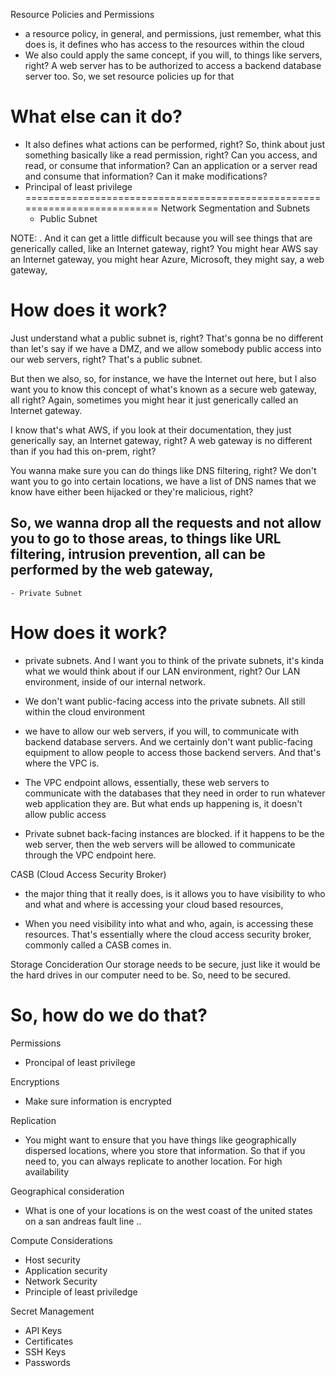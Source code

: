 

Resource Policies and Permissions
- a resource policy, in general, and permissions, just remember, what this does is, it defines who has access to the resources within the cloud
- We also could apply the same concept, if you will, to things like servers, right? A web server has to be authorized to access a backend database server too. So, we set resource policies up for that

# What else can it do?
- It also defines what actions can be performed, right? So, think about just something basically like a read permission, right? Can you access, and read, or consume that information? Can an application or a server read and consume that information? Can it make modifications?
- Principal of least privilege
==========================================================================
Network Segmentation and Subnets
    - Public Subnet

NOTE: . And it can get a little difficult because you will see things that are generically called, like an Internet gateway, right? You might hear AWS say an Internet gateway, you might hear Azure, Microsoft, they might say, a web gateway,

# How does it work?
Just understand what a public subnet is, right? That's gonna be no different than let's say if we have a DMZ, and we allow somebody public access into our web servers, right? That's a public subnet. 

But then we also, so, for instance, we have the Internet out here, but I also want you to know this concept of what's known as a secure web gateway, all right? Again, sometimes you might hear it just generically called an Internet gateway. 

I know that's what AWS, if you look at their documentation, they just generically say, an Internet gateway, right? A web gateway is no different than if you had this on-prem, right? 

You wanna make sure you can do things like DNS filtering, right? We don't want you to go into certain locations, we have a list of DNS names that we know have either been hijacked or they're malicious, right? 

So, we wanna drop all the requests and not allow you to go to those areas, to things like URL filtering, intrusion prevention, all can be performed by the web gateway,
---------------------------------------------------------------------------------------------------------

    - Private Subnet

# How does it work?
- private subnets. And I want you to think of the private subnets, it's kinda what we would think about if our LAN environment, right? Our LAN environment, inside of our internal network. 

- We don't want public-facing access into the private subnets. All still within the cloud environment

- we have to allow our web servers, if you will, to communicate with backend database servers. And we certainly don't want public-facing equipment to allow people to access those backend servers. And that's where the VPC is. 
 
- The VPC endpoint allows, essentially, these web servers to communicate with the databases that they need in order to run whatever web application they are. But what ends up happening is, it doesn't allow public access

- Private subnet back-facing instances are blocked.  if it happens to be the web server, then the web servers will be allowed to communicate through the VPC endpoint here.

CASB (Cloud Access Security Broker)
- the major thing that it really does, is it allows you to have visibility to who and what and where is accessing your cloud based resources,

- When you need visibility into what and who, again, is accessing these resources. That's essentially where the cloud access security broker, commonly called a CASB comes in.


Storage Concideration
Our storage needs to be secure, just like it would be the hard drives in our computer need to be. So, need to be secured. 
# So, how do we do that?

Permissions
- Proncipal of least privilege

Encryptions
- Make sure information is encrypted

Replication
- You might want to ensure that you have things like geographically dispersed locations, where you store that information. So that if you need to, you can always replicate to another location. For high availability

Geographical consideration
- What is one of your locations is on the west coast of the united states on a san andreas fault line ..


Compute Considerations
- Host security
- Application security
- Network Security
- Principle of least priviledge

Secret Management
- API Keys
- Certificates
- SSH Keys
- Passwords

